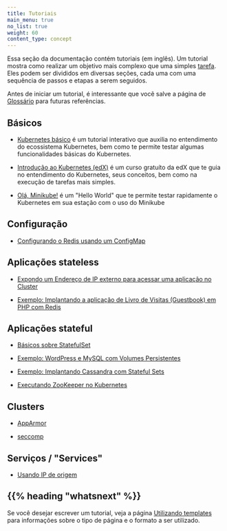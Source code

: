 ```yaml
---
title: Tutoriais
main_menu: true
no_list: true
weight: 60
content_type: concept
---
```


<!-- overview -->

Essa seção da documentação contém tutoriais (em inglês). Um tutorial mostra como realizar um objetivo mais complexo que uma simples [tarefa](/docs/tasks/). Eles podem ser divididos em diversas seções, cada uma com uma sequência de passos e etapas a serem seguidos.

Antes de iniciar um tutorial, é interessante que vocẽ salve a página de [Glossário](/pt/docs/reference/glossary/) para futuras referências.


<!-- body -->

## Básicos

* [Kubernetes básico](/docs/tutorials/kubernetes-basics/) é um tutorial interativo que auxilia no entendimento do ecossistema Kubernetes, bem como te permite testar algumas funcionalidades básicas do Kubernetes.

* [Introdução ao Kubernetes (edX)](https://www.edx.org/course/introduction-kubernetes-linuxfoundationx-lfs158x#) é um curso gratuíto da edX que te guia no entendimento do Kubernetes, seus conceitos, bem como na execução de tarefas mais simples.

* [Olá, Minikube!](/pt/docs/tutorials/hello-minikube/) é um "Hello World" que te permite testar rapidamente o Kubernetes em sua estação com o uso do Minikube

## Configuração

* [Configurando o Redis usando um ConfigMap](/docs/tutorials/configuration/configure-redis-using-configmap/)

## Aplicações stateless

* [Expondo um Endereço de IP externo para acessar uma aplicação no Cluster](/docs/tutorials/stateless-application/expose-external-ip-address/)

* [Exemplo: Implantando a aplicação de Livro de Visitas (Guestbook) em  PHP com Redis](/docs/tutorials/stateless-application/guestbook/)

## Aplicações stateful

* [Básicos sobre StatefulSet](/docs/tutorials/stateful-application/basic-stateful-set/)

* [Exemplo: WordPress e MySQL com Volumes Persistentes](/docs/tutorials/stateful-application/mysql-wordpress-persistent-volume/)

* [Exemplo: Implantando Cassandra com Stateful Sets](/docs/tutorials/stateful-application/cassandra/)

* [Executando ZooKeeper no Kubernetes](/docs/tutorials/stateful-application/zookeeper/)

## Clusters

* [AppArmor](/docs/tutorials/clusters/apparmor/)

* [seccomp](/docs/tutorials/clusters/seccomp/)

## Serviços / "Services"

* [Usando IP de origem](/docs/tutorials/services/source-ip/)

## {{% heading "whatsnext" %}}

Se você desejar escrever um tutorial, veja a página 
[Utilizando templates](/docs/home/contribute/page-templates/) 
para informações sobre o tipo de página e o formato a ser utilizado.
